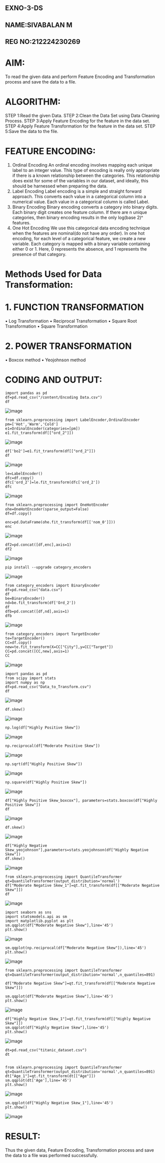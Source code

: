 ## EXNO-3-DS
## NAME:SIVABALAN M
## REG NO:212224230269
# AIM:
To read the given data and perform Feature Encoding and Transformation process and save the data to a file.

# ALGORITHM:
STEP 1:Read the given Data.
STEP 2:Clean the Data Set using Data Cleaning Process.
STEP 3:Apply Feature Encoding for the feature in the data set.
STEP 4:Apply Feature Transformation for the feature in the data set.
STEP 5:Save the data to the file.

# FEATURE ENCODING:
1. Ordinal Encoding
An ordinal encoding involves mapping each unique label to an integer value. This type of encoding is really only appropriate if there is a known relationship between the categories. This relationship does exist for some of the variables in our dataset, and ideally, this should be harnessed when preparing the data.
2. Label Encoding
Label encoding is a simple and straight forward approach. This converts each value in a categorical column into a numerical value. Each value in a categorical column is called Label.
3. Binary Encoding
Binary encoding converts a category into binary digits. Each binary digit creates one feature column. If there are n unique categories, then binary encoding results in the only log(base 2)ⁿ features.
4. One Hot Encoding
We use this categorical data encoding technique when the features are nominal(do not have any order). In one hot encoding, for each level of a categorical feature, we create a new variable. Each category is mapped with a binary variable containing either 0 or 1. Here, 0 represents the absence, and 1 represents the presence of that category.

# Methods Used for Data Transformation:
  # 1. FUNCTION TRANSFORMATION
• Log Transformation
• Reciprocal Transformation
• Square Root Transformation
• Square Transformation
  # 2. POWER TRANSFORMATION
• Boxcox method
• Yeojohnson method

# CODING AND OUTPUT:
```      
import pandas as pd
df=pd.read_csv("/content/Encoding Data.csv")
df
```
![image](https://github.com/user-attachments/assets/7a089718-be55-4aef-9d0d-70ebe4101cfb)
```
from sklearn.preprocessing import LabelEncoder,OrdinalEncoder
pm=['Hot','Warm','Cold']
e1=OrdinalEncoder(categories=[pm])
e1.fit_transform(df[["ord_2"]])
```
![image](https://github.com/user-attachments/assets/76fa2d0b-70b0-4df6-9837-e9d568fb23a5)
```
df['bo2']=e1.fit_transform(df[["ord_2"]])
df
```
![image](https://github.com/user-attachments/assets/bd48694f-8aac-4022-88af-2f04a1111cbe)
```
le=LabelEncoder()
dfc=df.copy()
dfc['ord_2']=le.fit_transform(dfc['ord_2'])
dfc
```
![image](https://github.com/user-attachments/assets/6f28d575-0095-485b-a626-97a879fc0111)
```
from sklearn.preprocessing import OneHotEncoder
ohe=OneHotEncoder(sparse_output=False)
df=df.copy()

enc=pd.DataFrame(ohe.fit_transform(df[['nom_0']]))
enc
```
![image](https://github.com/user-attachments/assets/5e17ca99-a5a9-4b34-9dfa-5849b5742d50)
```
df2=pd.concat([df,enc],axis=1)
df2
```
![image](https://github.com/user-attachments/assets/8c06bbc3-9bda-4ed8-8bbd-3ee254cac341)
```
pip install --upgrade category_encoders
```
![image](https://github.com/user-attachments/assets/0a4d6826-77ee-4cae-9dae-953d7ec7f806)
```
from category_encoders import BinaryEncoder
df=pd.read_csv("data.csv")
df
be=BinaryEncoder()
nd=be.fit_transform(df['Ord_2'])
df
dfb=pd.concat([df,nd],axis=1)
dfb
```
![image](https://github.com/user-attachments/assets/a3b39bd6-a6ab-496e-aa26-6c82b66f96fc)
```
from category_encoders import TargetEncoder
te=TargetEncoder()
CC=df.copy()
new=te.fit_transform(X=CC["City"],y=CC["Target"])
CC=pd.concat([CC,new],axis=1)
CC
```
![image](https://github.com/user-attachments/assets/55497114-b6e6-4076-a913-cbe6d75e908b)
```
import pandas as pd
from scipy import stats
import numpy as np
df=pd.read_csv("Data_to_Transform.csv")
df
```
![image](https://github.com/user-attachments/assets/51216809-a9e3-4f23-862b-746afa6a9ed7)
```
df.skew()
```
![image](https://github.com/user-attachments/assets/f2b4129b-ad26-4fe3-ac4c-4914ecc8efb7)
```
np.log(df["Highly Positive Skew"])
```
![image](https://github.com/user-attachments/assets/0fea850b-6f3c-44d5-8eec-e50b459749c1)
```
np.reciprocal(df["Moderate Positive Skew"])
```
![image](https://github.com/user-attachments/assets/f7313b9d-007e-465b-8cb9-df1d36b10c07)
```
np.sqrt(df["Highly Positive Skew"])
```
![image](https://github.com/user-attachments/assets/b8bf34d7-bbec-427c-9c69-f2841e1d2bb8)
```
np.square(df["Highly Positive Skew"])
```
![image](https://github.com/user-attachments/assets/e31a7ee6-6c58-44c8-9126-4e0b7f6a1bbc)
```
df["Highly Positive Skew_boxcox"], parameters=stats.boxcox(df["Highly Positive Skew"])
df
```
![image](https://github.com/user-attachments/assets/d80b34f8-3180-4ebe-a09f-a5a500198ba6)
```
df.skew()
```
![image](https://github.com/user-attachments/assets/d296149d-104a-459f-be35-58a615c7c859)
```
df["Highly Negative Skew_yeojohnson"],parameters=stats.yeojohnson(df["Highly Negative Skew"])
df.skew()
```
![image](https://github.com/user-attachments/assets/8f06be78-0daf-4537-904d-620aab27d83c)
```
from sklearn.preprocessing import QuantileTransformer
qt=QuantileTransformer(output_distribution='normal')
df["Moderate Negative Skew_1"]=qt.fit_transform(df[["Moderate Negative Skew"]])
df
```
![image](https://github.com/user-attachments/assets/93d1ac7a-8491-4f88-8ef7-7b187484ace3)
```
import seaborn as sns
import statsmodels.api as sm
import matplotlib.pyplot as plt
sm.qqplot(df["Moderate Negative Skew"],line='45')
plt.show()
```
![image](https://github.com/user-attachments/assets/86288d85-2137-4400-bedf-ca353b45960c)
```
sm.qqplot(np.reciprocal(df["Moderate Negative Skew"]),line='45')
plt.show()
```
![image](https://github.com/user-attachments/assets/3fe921f7-22ea-4ca7-b8a4-10d676121bda)
```
from sklearn.preprocessing import QuantileTransformer
qt=QuantileTransformer(output_distribution='normal',n_quantiles=891)

df["Moderate Negative Skew"]=qt.fit_transform(df[["Moderate Negative Skew"]])

sm.qqplot(df["Moderate Negative Skew"],line='45')
plt.show()
```
![image](https://github.com/user-attachments/assets/400b7946-344f-4b96-a672-9803b5a187e3)
```
df["Highly Negative Skew_1"]=qt.fit_transform(df[["Highly Negative Skew"]])
sm.qqplot(df["Highly Negative Skew"],line='45')
plt.show()
```
![image](https://github.com/user-attachments/assets/78d99509-e8c7-47c0-bb2e-d025c05bd337)
```
dt=pd.read_csv("titanic_dataset.csv")
dt


from sklearn.preprocessing import QuantileTransformer
qt=QuantileTransformer(output_distribution='normal',n_quantiles=891)
dt["Age_1"]=qt.fit_transform(dt[["Age"]])
sm.qqplot(dt['Age'],line='45') 
plt.show()
```
![image](https://github.com/user-attachments/assets/de6fe440-f014-4fa7-b3e6-8c05901172f3)

```
sm.qqplot(df["Highly Negative Skew_1"],line='45')
plt.show()
```
![image](https://github.com/user-attachments/assets/a32e4ce0-8196-47eb-b881-55a79468434b)


# RESULT:
  Thus the given data, Feature Encoding, Transformation process and save the data to a file was performed successfully.

       
